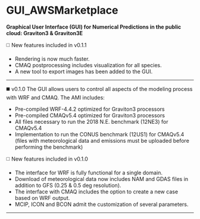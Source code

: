 # GUI_AWSMarketplace

**Graphical User Interface (GUI) for Numerical Predictions in the public cloud: Graviton3 & Graviton3E**

:white_medium_square: New features included in v0.1.1
+ Rendering is now much faster.
+ CMAQ postprocessing includes visualization for all species.
+ A new tool to export images has been added to the GUI.
___________________________________________________________________________________________________________________________________________
:black_medium_square: v0.1.0
The GUI allows users to control all aspects of the modeling process with WRF and CMAQ.
The AMI includes:
+ Pre-compiled WRF-4.4.2 optimized for Graviton3 processors  
+ Pre-compiled CMAQv5.4 optimized for Graviton3 processors  
+ All files necessary to run the 2018 N.E. benchmark (12NE3) for CMAQv5.4
+ Implementation to run the CONUS benchmark (12US1) for CMAQv5.4 (files with meteorological data and emissions must be uploaded before performing the benchmark)

:white_medium_square: New features included in v0.1.0
+ The interface for WRF is fully functional for a single domain.
+ Download of meteorological data now includes NAM and GDAS files in addition to GFS (0.25 & 0.5 deg resolution).
+ The interface with CMAQ includes the option to create a new case based on WRF output.
+ MCIP, ICON and BCON admit the customization of several parameters.

___________________________________________________________________________________________________________________________________________

